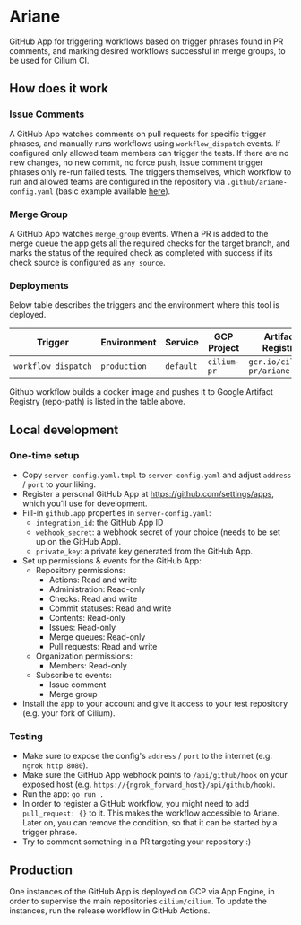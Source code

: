 # Ariane

GitHub App for triggering workflows based on trigger phrases found in PR comments, and marking desired workflows successful in merge groups, to be used for Cilium CI.

## How does it work

### Issue Comments

A GitHub App watches comments on pull requests for specific trigger phrases, and manually runs workflows using `workflow_dispatch` events. If configured only allowed team members can trigger the tests. If there are no new changes, no new commit, no force push, issue comment trigger phrases only re-run failed tests.
The triggers themselves, which workflow to run and allowed teams are configured in the repository via `.github/ariane-config.yaml` (basic example available [here](./example/ariane-config.yaml)).

### Merge Group

A GitHub App watches `merge_group` events. When a PR is added to the merge queue the app gets all the required checks for the target branch, and marks the status of the required check as completed with success if its check source is configured as `any source`.

### Deployments

Below table describes the triggers and the environment where this tool is deployed.

| Trigger | Environment | Service | GCP Project | Artifact Registry | Github Repository |
| ------- | ----------- | ------- | ----------- | ----------------- | ------------------- |
| `workflow_dispatch` | `production` | `default` | `cilium-pr` | `gcr.io/cilium-pr/ariane` | `cilium/cilium` |

Github workflow builds a docker image and pushes it to Google Artifact Registry (repo-path) is listed in the table above.

## Local development

### One-time setup

- Copy `server-config.yaml.tmpl` to `server-config.yaml` and adjust `address` / `port` to your liking.
- Register a personal GitHub App at https://github.com/settings/apps, which you'll use for development.
- Fill-in `github.app` properties in `server-config.yaml`:
  - `integration_id`: the GitHub App ID
  - `webhook_secret`: a webhook secret of your choice (needs to be set up on the GitHub App).
  - `private_key`: a private key generated from the GitHub App.
- Set up permissions & events for the GitHub App:
  - Repository permissions:
    - Actions: Read and write
    - Administration: Read-only
    - Checks: Read and write
    - Commit statuses: Read and write
    - Contents: Read-only
    - Issues: Read-only
    - Merge queues: Read-only
    - Pull requests: Read and write
  - Organization permissions:
    - Members: Read-only
  - Subscribe to events:
    - Issue comment
    - Merge group
- Install the app to your account and give it access to your test repository (e.g. your fork of Cilium).

### Testing

- Make sure to expose the config's `address` / `port` to the internet (e.g. `ngrok http 8080`).
- Make sure the GitHub App webhook points to `/api/github/hook` on your exposed host (e.g. `https://{ngrok_forward_host}/api/github/hook`).
- Run the app: `go run .`
- In order to register a GitHub workflow, you might need to add `pull_request: {}` to it. This makes the workflow accessible to Ariane. Later on, you can remove the condition, so that it can be started by a trigger phrase.
- Try to comment something in a PR targeting your repository :)

## Production

One instances of the GitHub App is deployed on GCP via App Engine, in order to supervise the main repositories `cilium/cilium`.
To update the instances, run the release workflow in GitHub Actions.
